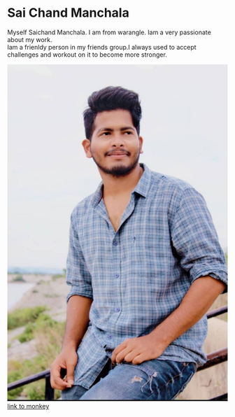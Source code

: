 # Sai Chand Manchala
Myself Saichand Manchala. I am from warangle.
 Iam a very passionate about my work.<br> Iam a frienldy person in my friends group.I always used to accept challenges and workout on it to become more stronger.
  
![my pic](https://github.com/chandu-manchala/assignment2-manchala/blob/main/chandu.jpg)
[link to monkey](https://github.com/chandu-manchala/assignment2-manchala/blob/main/chandu.jpg)